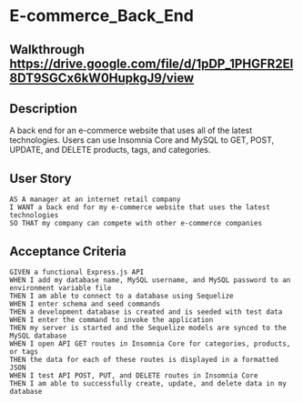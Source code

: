 # E-commerce_Back_End

## Walkthrough  https://drive.google.com/file/d/1pDP_1PHGFR2El8DT9SGCx6kW0HupkgJ9/view


## Description
A back end for an e-commerce website that uses all of the latest technologies. Users can use Insomnia Core and MySQL to GET, POST, UPDATE, and DELETE products, tags, and categories.




## User Story

```
AS A manager at an internet retail company
I WANT a back end for my e-commerce website that uses the latest technologies
SO THAT my company can compete with other e-commerce companies
```

## Acceptance Criteria

```
GIVEN a functional Express.js API
WHEN I add my database name, MySQL username, and MySQL password to an environment variable file
THEN I am able to connect to a database using Sequelize
WHEN I enter schema and seed commands
THEN a development database is created and is seeded with test data
WHEN I enter the command to invoke the application
THEN my server is started and the Sequelize models are synced to the MySQL database
WHEN I open API GET routes in Insomnia Core for categories, products, or tags
THEN the data for each of these routes is displayed in a formatted JSON
WHEN I test API POST, PUT, and DELETE routes in Insomnia Core
THEN I am able to successfully create, update, and delete data in my database
```
